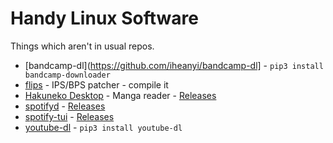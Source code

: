 # Handy Linux Software

Things which aren't in usual repos.

* [bandcamp-dl](https://github.com/iheanyi/bandcamp-dl] - `pip3 install bandcamp-downloader`
* [flips](https://github.com/Alcaro/Flips) - IPS/BPS patcher - compile it
* [Hakuneko Desktop](https://github.com/manga-download/hakuneko) - Manga reader - [Releases](https://github.com/manga-download/hakuneko/releases)
* [spotifyd](https://github.com/Spotifyd/spotifyd) - [Releases](https://github.com/Spotifyd/spotifyd/releases)
* [spotify-tui](https://github.com/Rigellute/spotify-tui) - [Releases](https://github.com/Rigellute/spotify-tui/releases)
* [youtube-dl](https://github.com/ytdl-org/youtube-dl/) - `pip3 install youtube-dl`

